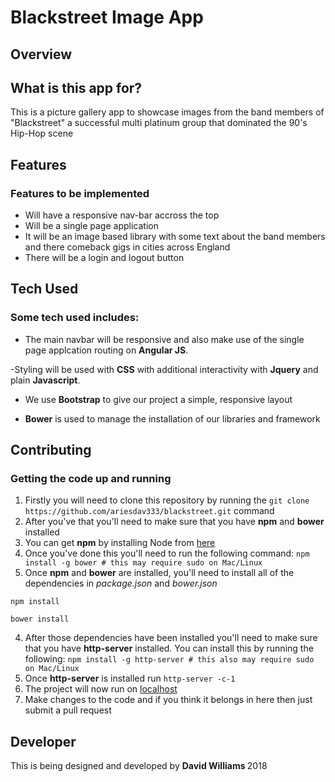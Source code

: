 # Blackstreet Image App

## Overview

## What is this app for?

This is a picture gallery app to showcase images from the band members of "Blackstreet" a successful multi platinum group that dominated the 90's Hip-Hop scene
 
## Features

### Features to be implemented
- Will have a responsive nav-bar accross the top 
- Will be a single page application 
- It will be an image based library with some text about the band members and there comeback gigs in cities across England
- There will be a login and logout button 
 
## Tech Used
### Some tech used includes:
- The main navbar will be responsive and also make use of the single page applcation routing on <b>Angular JS</b>. 

-Styling will be used with <b>CSS</b> with additional interactivity with <b>Jquery</b> and plain <b>Javascript</b>.

- We use **Bootstrap** to give our project a simple, responsive layout

- **Bower** is used to manage the installation of our libraries and framework
 
## Contributing


### Getting the code up and running
1. Firstly you will need to clone this repository by running the ```git clone https://github.com/ariesdav333/blackstreet.git``` command
2. After you've that you'll need to make sure that you have **npm** and **bower** installed
  1. You can get **npm** by installing Node from [here](https://nodejs.org/en/)
  2. Once you've done this you'll need to run the following command:
     `npm install -g bower # this may require sudo on Mac/Linux`
3. Once **npm** and **bower** are installed, you'll need to install all of the dependencies in *package.json* and *bower.json*
  ```
  npm install
 
  bower install
  ```
4. After those dependencies have been installed you'll need to make sure that you have **http-server** installed. You can install this by running the following: ```npm install -g http-server # this also may require sudo on Mac/Linux```
5. Once **http-server** is installed run ```http-server -c-1```
6. The project will now run on [localhost](http://127.0.0.1:8080)
7. Make changes to the code and if you think it belongs in here then just submit a pull request


## Developer

This is being designed and developed by <b> David Williams </b> 2018
